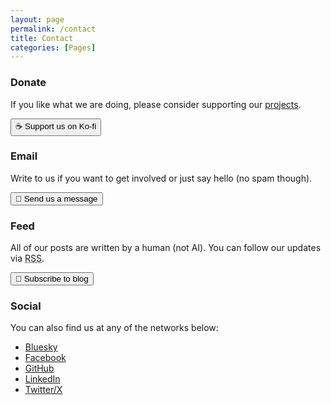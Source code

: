 ```yaml
---
layout: page
permalink: /contact
title: Contact
categories: [Pages]
---
```

<h3>Donate</h3>

If you like what we are doing, please consider supporting our <a href="{{ site.baseurl }}/posts">projects</a>.

<a href="https://ko-fi.com/bioshack" target="_blank" data-goatcounter-click="kofi"><button data-umami-event="kofi">☕ Support us on Ko-fi</button></a>

<h3>Email</h3>

Write to us if you want to get involved or just say hello (no spam though).

<a href="mailto:bio@d8a.org" target="_blank" data-goatcounter-click="contact"><button data-umami-event="contact">📧 Send us a message</button></a>

<h3>Feed</h3>

All of our posts are written by a human (not AI). You can follow our updates via <abbr title="Really Simple Syndication">RSS</abbr>.

<a href="{{ site.baseurl }}/feed" target="_blank" data-goatcounter-click="follow"><button data-umami-event="follow">📰 Subscribe to blog</button></a>

<h3>Social</h3>

You can also find us at any of the networks below:

- <a href="https://bioshack.bsky.social" target="_blank" data-goatcounter-click="bluesky" data-umami-event="bluesky">Bluesky</a>
- <a href="https://facebook.com/bioshack" target="_blank" data-goatcounter-click="facebook" data-umami-event="facebook">Facebook</a>
- <a href="https://github.com/bioshack" target="_blank" data-goatcounter-click="github" data-umami-event="github">GitHub</a>
- <a href="https://linkedin.com/company/bioshack" target="_blank" data-goatcounter-click="linkedin" data-umami-event="linkedin">LinkedIn</a>
- <a href="https://twitter.com/bioshack" target="_blank" data-goatcounter-click="twitter" data-umami-event="twitter">Twitter/X</a>